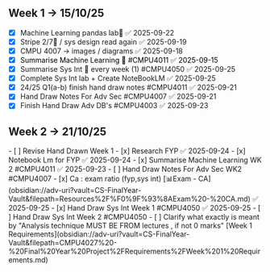 <h2>Week 1  -> 15/10/25 </h2>

- [x] Machine Learning pandas lab📅 ✅ 2025-09-22
- [x] Stripe 2/7🔺  / sys design read again ✅ 2025-09-19
- [x] CMPU 4007 -> images / diagrams ✅ 2025-09-18
- [x] <span style="color:rgb(0, 0, 0)">Summarise Machine Learning  🔽 #CMPU4011 ✅ 2025-09-15</span>
- [x] Summarise Sys Int 🔁 every week (1) #CMPU4050 ✅ 2025-09-25
- [x] Complete Sys Int lab + Create NoteBookLM ✅ 2025-09-25
- [x] 24/25 Q1(a-b) finish hand draw notes #CMPU4011 ✅ 2025-09-21
- [x] Hand Draw Notes For Adv Sec #CMPU4007 ✅ 2025-09-21
- [x] Finish Hand Draw Adv DB's #CMPU4003 ✅ 2025-09-23

<h2>Week 2  -> 21/10/25 </h2>
- [ ] Revise Hand Drawn Week 1
- [x] Research FYP ✅ 2025-09-24
- [x] Notebook Lm for FYP ✅ 2025-09-24
- [x] Summarise Machine Learning WK 2 #CMPU4011 ✅ 2025-09-23
- [ ] Hand Draw Notes For Adv Sec WK2 #CMPU4007
- [x] Ca : exam ratio (fyp,sys int) [📊Exam - CA](obsidian://adv-uri?vault=CS-FinalYear-Vault&filepath=Resources%2F%F0%9F%93%8AExam%20-%20CA.md) ✅ 2025-09-25
- [x] Hand Draw Sys Int Week 1 #CMPU4050 ✅ 2025-09-25
- [ ] Hand Draw Sys Int Week 2 #CMPU4050 
- [ ] Clarify what exactly is meant by "Analysis technique MUST BE FROM lectures , if not 0 marks" [Week 1 Requirements](obsidian://adv-uri?vault=CS-FinalYear-Vault&filepath=CMPU4027%20-%20Final%20Year%20Project%2FRequirements%2FWeek%201%20Requirements.md)